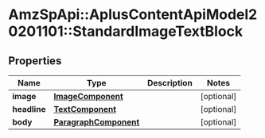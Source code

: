 # AmzSpApi::AplusContentApiModel20201101::StandardImageTextBlock

## Properties
Name | Type | Description | Notes
------------ | ------------- | ------------- | -------------
**image** | [**ImageComponent**](ImageComponent.md) |  | [optional] 
**headline** | [**TextComponent**](TextComponent.md) |  | [optional] 
**body** | [**ParagraphComponent**](ParagraphComponent.md) |  | [optional] 


